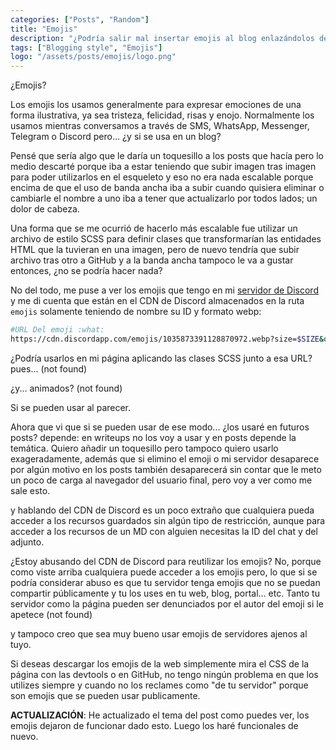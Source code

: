 ```yaml
---
categories: ["Posts", "Random"]
title: "Emojis"
description: "¿Podría salir mal insertar emojis al blog enlazándolos desde mi servidor de Discord? ¡Vamos a ver!"
tags: ["Blogging style", "Emojis"]
logo: "/assets/posts/emojis/logo.png"
---
```


¿Emojis?

Los emojis los usamos generalmente para expresar emociones de una forma ilustrativa, ya sea tristeza, felicidad, risas y enojo. Normalmente los usamos mientras conversamos a través de SMS, WhatsApp, Messenger, Telegram o Discord pero... ¿y si se usa en un blog?

Pensé que sería algo que le daría un toquesillo a los posts que hacía pero lo medio descarté porque iba a estar teniendo que subir imagen tras imagen para poder utilizarlos en el esqueleto y eso no era nada escalable porque encima de que el uso de banda ancha iba a subir cuando quisiera eliminar o cambiarle el nombre a uno iba a tener que actualizarlo por todos lados; un dolor de cabeza.

Una forma que se me ocurrió de hacerlo más escalable fue utilizar un archivo de estilo SCSS para definir clases que transformarían las entidades HTML que la tuvieran en una imagen, pero de nuevo tendría que subir archivo tras otro a GitHub y a la banda ancha tampoco le va a gustar entonces, ¿no se podría hacer nada?

No del todo, me puse a ver los emojis que tengo en mi [servidor de Discord](https://discord.vzondev.cf) y me di cuenta que están en el CDN de Discord almacenados en la ruta `emojis` solamente teniendo de nombre su ID y formato webp:

```bash
#URL Del emoji :what:
https://cdn.discordapp.com/emojis/1035873391128870972.webp?size=$SIZE&quality=lossless
```

¿Podría usarlos en mi página aplicando las clases SCSS junto a esa URL? pues... (not found)

¿y... animados? (not found)

Si se pueden usar al parecer.

Ahora que vi que si se pueden usar de ese modo... ¿los usaré en futuros posts? depende: en writeups no los voy a usar y en posts depende la temática. Quiero añadir un toquesillo pero tampoco quiero usarlo exageradamente, además que si elimino el emoji o mi servidor desaparece por algún motivo en los posts también desaparecerá sin contar que le meto un poco de carga al navegador del usuario final, pero voy a ver como me sale esto.

y hablando del CDN de Discord es un poco extraño que cualquiera pueda acceder a los recursos guardados sin algún tipo de restricción, aunque para acceder a los recursos de un MD con alguien necesitas la ID del chat y del adjunto. 

¿Estoy abusando del CDN de Discord para reutilizar los emojis? No, porque como viste arriba cualquiera puede acceder a los emojis pero, lo que si se podría considerar abuso es que tu servidor tenga emojis que no se puedan compartir públicamente y tu los uses en tu web, blog, portal... etc. Tanto tu servidor como la página pueden ser denunciados por el autor del emoji si le apetece (not found)

y tampoco creo que sea muy bueno usar emojis de servidores ajenos al tuyo. 

Si deseas descargar los emojis de la web simplemente mira el CSS de la página con las devtools o en GitHub, no tengo ningún problema en que los utilizes siempre y cuando no los reclames como "de tu servidor" porque son emojis que se pueden usar publicamente.

**ACTUALIZACIÓN**: He actualizado el tema del post como puedes ver, los emojis dejaron de funcionar dado esto. Luego los haré funcionales de nuevo.

